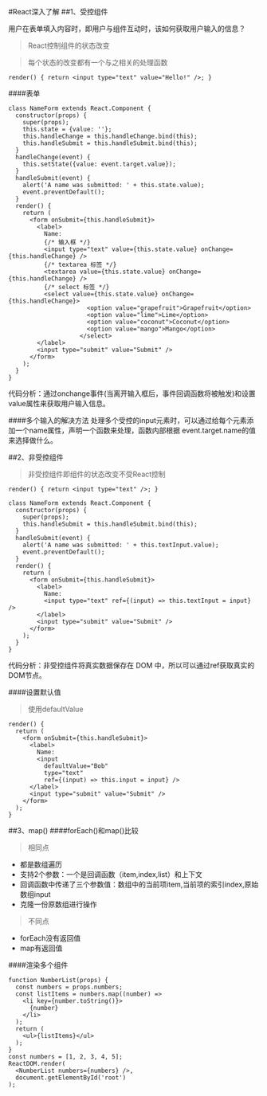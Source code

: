 #React深入了解
##1、受控组件

用户在表单填入内容时，即用户与组件互动时，该如何获取用户输入的信息？

>React控制组件的状态改变

>每个状态的改变都有一个与之相关的处理函数

``
render() {
  return <input type="text" value="Hello!" />;
}
``

####表单

    class NameForm extends React.Component {
      constructor(props) {
        super(props);
        this.state = {value: ''};    
        this.handleChange = this.handleChange.bind(this);
        this.handleSubmit = this.handleSubmit.bind(this);
      }    
      handleChange(event) {
        this.setState({value: event.target.value});
      }    
      handleSubmit(event) {
        alert('A name was submitted: ' + this.state.value);
        event.preventDefault();
      }    
      render() {
        return (
          <form onSubmit={this.handleSubmit}>
            <label>
              Name:
              {/* 输入框 */}
              <input type="text" value={this.state.value} onChange={this.handleChange} />
              {/* textarea 标签 */}
              <textarea value={this.state.value} onChange={this.handleChange} />
              {/* select 标签 */}
              <select value={this.state.value} onChange={this.handleChange}>
                          <option value="grapefruit">Grapefruit</option>
                          <option value="lime">Lime</option>
                          <option value="coconut">Coconut</option>
                          <option value="mango">Mango</option>
                        </select>
            </label>
            <input type="submit" value="Submit" />
          </form>
        );
      }
    }

代码分析：通过onchange事件(当离开输入框后，事件回调函数将被触发)和设置value属性来获取用户输入信息。

####多个输入的解决方法
处理多个受控的input元素时，可以通过给每个元素添加一个name属性，声明一个函数来处理，函数内部根据 event.target.name的值来选择做什么。

##2、非受控组件
>非受控组件即组件的状态改变不受React控制

``
render() {
  return <input type="text" />;
}
``

    class NameForm extends React.Component {
      constructor(props) {
        super(props);
        this.handleSubmit = this.handleSubmit.bind(this);
      }    
      handleSubmit(event) {
        alert('A name was submitted: ' + this.textInput.value);
        event.preventDefault();
      }    
      render() {
        return (
          <form onSubmit={this.handleSubmit}>
            <label>
              Name:
              <input type="text" ref={(input) => this.textInput = input} />
            </label>
            <input type="submit" value="Submit" />
          </form>
        );
      }
    }

代码分析：非受控组件将真实数据保存在 DOM 中，所以可以通过ref获取真实的DOM节点。

####设置默认值
>使用defaultValue 

    render() {
      return (
        <form onSubmit={this.handleSubmit}>
          <label>
            Name:
            <input
              defaultValue="Bob"
              type="text"
              ref={(input) => this.input = input} />
          </label>
          <input type="submit" value="Submit" />
        </form>
      );
    }
    
    
##3、map()
####forEach()和map()比较
>相同点
* 都是数组遍历
* 支持2个参数：一个是回调函数（item,index,list）和上下文
* 回调函数中传递了三个参数值：数组中的当前项item,当前项的索引index,原始数组input
* 克隆一份原数组进行操作  

>不同点
* forEach没有返回值
* map有返回值

####渲染多个组件
    
    function NumberList(props) {
      const numbers = props.numbers;
      const listItems = numbers.map((number) =>
        <li key={number.toString()}>
          {number}
        </li>
      );
      return (
        <ul>{listItems}</ul>
      );
    }    
    const numbers = [1, 2, 3, 4, 5];
    ReactDOM.render(
      <NumberList numbers={numbers} />,
      document.getElementById('root')
    );   
